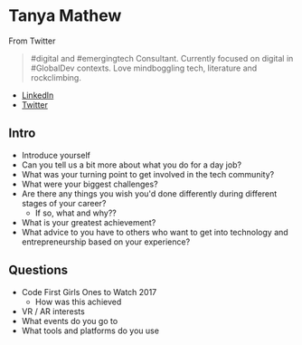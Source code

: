 # Tanya Mathew

From Twitter
> #digital and #emergingtech Consultant. Currently focused on digital in #GlobalDev contexts. Love mindboggling tech, literature and rockclimbing.

- [LinkedIn](https://www.linkedin.com/in/tanyamathew/)
- [Twitter](https://twitter.com/tanya_mathew_)


## Intro

- Introduce yourself 
- Can you tell us a bit more about what you do for a day job?
- What was your turning point to get involved in the tech community?
- What were your biggest challenges?
- Are there any things you wish you'd done differently during different stages of your career?
   - If so, what and why??
- What is your greatest achievement?
- What advice to you have to others who want to get into technology and entrepreneurship based on your experience?

## Questions

- Code First Girls Ones to Watch 2017
   - How was this achieved
- VR / AR interests
- What events do you go to
- What tools and platforms do you use

